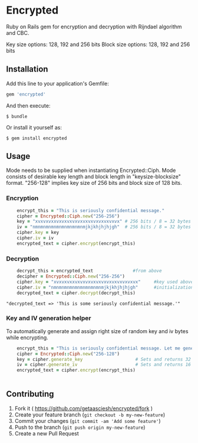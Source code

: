 # Encrypted

Ruby on Rails gem for encryption and decryption with Rijndael algorithm and CBC.

Key size options: 128, 192 and 256 bits
Block size options: 128, 192 and 256 bits


## Installation

Add this line to your application's Gemfile:

```ruby
gem 'encrypted'
```

And then execute:

    $ bundle

Or install it yourself as:

    $ gem install encrypted

## Usage
Mode needs to be supplied when instantiating Encrypted::Ciph. Mode consists of desirable key length and block length in "keysize-blocksize" format.
"256-128" implies key size of 256 bits and block size of 128 bits.

### Encryption
```ruby
    encrypt_this = "This is seriously confidential message."
    cipher = Encrypted::Ciph.new("256-256")
    key = "xvxvxvxxvxvxvxvxvxvxvxvxvxvxvxvx" # 256 bits / 8 = 32 bytes
    iv = "nmnmnmnmnmnmnmnmnmnmjkjkhjhjhjgh"  # 256 bits / 8 = 32 bytes
    cipher.key = key
    cipher.iv = iv
    encrypted_text = cipher.encrypt(encrypt_this)
```
### Decryption
```ruby
    decrypt_this = encrypted_text               #from above
    decipher = Encrypted::Ciph.new("256-256")
    cipher.key = "xvxvxvxxvxvxvxvxvxvxvxvxvxvxvxvx"     #key used above to encrypt
    cipher.iv = "nmnmnmnmnmnmnmnmnmnmjkjkhjhjhjgh"      #initialization vector used above
    decrypted_text = cipher.decrypt(decrypt_this)
```
    "decrypted_text => 'This is some seriously confidential message.'"

### Key and IV generation helper
To automatically generate and assign right size of random key and iv bytes while encrypting. 
```ruby
    encrypt_this = "This is seriously confidential message. Let me generate stuff for ya."
    cipher = Encrypted::Ciph.new("256-128")
    key = cipher.generate_key                    # Sets and returns 32 bytes long string
    iv = cipher.generate_iv                      # Sets and returns 16 bytes long string
    encrypted_text = cipher.encrypt(encrypt_this)
    
```   

## Contributing

1. Fork it ( https://github.com/getaasciesh/encrypted/fork )
2. Create your feature branch (`git checkout -b my-new-feature`)
3. Commit your changes (`git commit -am 'Add some feature'`)
4. Push to the branch (`git push origin my-new-feature`)
5. Create a new Pull Request
